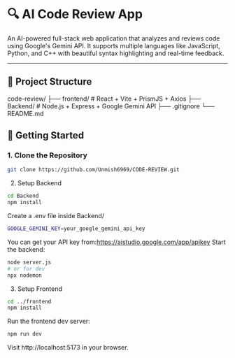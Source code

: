 # 🔍 AI Code Review App

An AI-powered full-stack web application that analyzes and reviews code using Google's Gemini API. It supports multiple languages like JavaScript, Python, and C++ with beautiful syntax highlighting and real-time feedback.

---

## 📁 Project Structure
code-review/
├── frontend/ # React + Vite + PrismJS + Axios
├── Backend/ # Node.js + Express + Google Gemini API
├── .gitignore
└── README.md

## 🚀 Getting Started

### 1. Clone the Repository

```bash
git clone https://github.com/Unmish6969/CODE-REVIEW.git
```
2. Setup Backend

```bash
cd Backend
npm install
```
Create a .env file inside Backend/
```bash
GOOGLE_GEMINI_KEY=your_google_gemini_api_key
```
You can get your API key from:https://aistudio.google.com/app/apikey
Start the backend:
```bash
node server.js
# or for dev
npx nodemon
```


3. Setup Frontend

```bash
cd ../frontend
npm install
```
Run the frontend dev server:
```bash
npm run dev
```
Visit http://localhost:5173 in your browser.